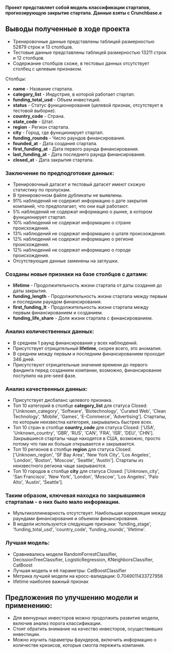 **Проект представляет собой модель классификации стартапов, прогнозирующую закрытие стартапа. Данные взяты с Crunchbase.e**


## Выводы полученные в ходе проекта

- Тренировочные данные представлены таблицей размерностью 52879 строк и 13 столбцов.
- Тестовые данные представлены таблицей размерностью 13211 строк и 12 столбцов.
- Содержание столбцов схоже, в тестовых данных отсутствует столбец с целевым признаком.

Столбцы:
- **name** - Название стартапа.
- **category_list** - Индустрия, в которой работает стартап.
- **funding_total_usd** - Объем инвестиций.
- **status** - Статус функционирования (целевой признак, отсутствует в тестовой выборке).
- **country_code** - Страна.
- **state_code** - Штат.
- **region** - Регион стартапа.
- **city** - Город, где функционирует стартап.
- **funding_rounds** - Число раундов финансирования.
- **founded_at** - Дата создания стартапа.
- **first_funding_at** - Дата первого раунда финансирования.
- **last_funding_at** - Дата последнего раунда финансирования.
- **closed_at** - Дата закрытия стартапа.

### Заключение по предподготовке данных:

- Тренировочный датасет и тестовый датасет имеют схожую статистику по пропускам.
- В тренировочном файле дубликаты не выявлены.
- 91% наблюдений не содержит информацию о дате закрытия компаний, что предполагает, что они ещё работают.
- 5% наблюдений не содержат информацию о рынке, в котором функционирует стартап.
- 10% наблюдений не содержат информацию о стране происхождения.
- 13% наблюдений не содержат информацию о штате происхождения.
- 12% наблюдений не содержат информацию о регионе происхождения.
- 12% наблюдений не содержат информацию о городе происхождения.
- Отсутствующие данные заменены на заглушки.

### Созданы новые признаки на базе столбцов с датами:

- **lifetime** - Продолжительность жизни стартапа от даты создания до даты закрытия.
- **funding_length** - Продолжительность жизни стартапа между первым и последним раундом финансирования.
- **first_funding_lt** - Продолжительность жизни стартапа между первым финансированием и созданием.
- **funding_life_share** - Доля жизни стартапа с финансированием.

### Анализ количественных данных:

- В среднем 1 раунд финансирования у всех наблюдений.
- Присутствует отрицательный **lifetime**, скорее всего, это аномалия.
- В среднем между первым и последним финансированием проходит 346 дней.
- Присутствуют отрицательные значения времени до первого фандинга перед созданием компании, возможно, финансирование поступило на pre-seed фазе.

### Анализ качественных данных:

- Присутствует дисбаланс целевого признака.
- Топ 10 категорий в столбце **category_list** для статуса Closed: ['Unknown_category', 'Software', 'Biotechnology', 'Curated Web', 'Clean Technology', 'Mobile', 'Games', 'E-Commerce', 'Advertising']. Стартапы, по которым неизвестна категория, закрывались быстрее всех.
- Топ 10 стран в столбце **country_code** для статуса Closed: ['USA', 'Unknown_country', 'GBR', 'RUS', 'CAN', 'FRA', 'ISR', 'DEU', 'CHN']. Закрывшиеся стартапы чаще находятся в США, возможно, просто потому что там их больше открывается и закрывается.
- Топ 10 регионов в столбце **region** для статуса Closed: ['Unknown_region', 'SF Bay Area', 'New York City', 'Los Angeles', 'London', 'Boston', 'Moscow', 'Seattle', 'Austin']. Стартапы из неизвестного региона чаще закрываются.
- Топ 10 городов в столбце **city** для статуса Closed: ['Unknown_city', 'San Francisco', 'New York', 'London', 'Moscow', 'Los Angeles', 'Palo Alto', 'Austin', 'Seattle'].

### Таким образом, ключевая находка по закрывшимся стартапам - о них было мало информации.

- Мультиколлинеарность отсутствует. Наибольшая корреляция между раундами финансирования и объемом финансирования.
- В модели используются следующие признаки: 'funding_stage', 'funding_total_usd', 'country_code', 'funding_rounds', 'lifetime'.

### Лучшая модель:

- Сравнивались модели RandomForrestClassifier, DecissionTreeClassifier, LogisticRegression, KNeighborsClassifier, CatBoost
- Лучшая модель и её параметры: CatBoostClassifier
- Метрика лучшей модели на кросс-валидации: 0.7049011433727956
- lifetime наиболее важный признак

## Предложения по улучшению модели и применению:

- Для венчурных инвесторов можно продолжить развитие модели, включив анализ порога классификации.
- Стоит обратить внимание на качество инвесторов, осуществивших инвестиции.
- Можно изучить параметры фаундеров, включить информацию о количестве кризисов, которые смогла пережить компания.

